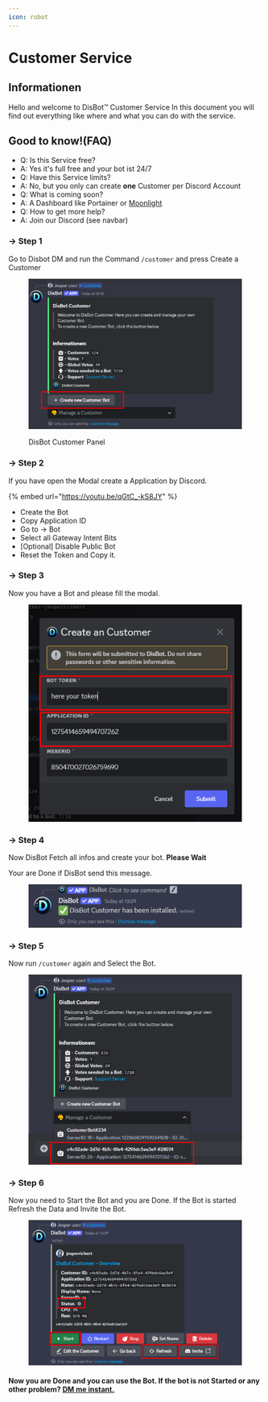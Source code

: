 ```yaml
---
icon: robot
---
```


# Customer Service

## Informationen

Hello and welcome to DisBot™ Customer Service In this document you will find out everything like where and what you can do with the service.

## Good to know!(FAQ)

* Q: Is this Service free?
* A: Yes it's full free and your bot ist 24/7
* Q: Have this Service limits?
* A: No, but you only can create **one** Customer per Discord Account
* Q: What is coming soon?
* A: A Dashboard like Portainer or [Moonlight](https://moonlightpanel.xyz)
* Q: How to get more help?
* A: Join our Discord (see navbar)

### -> Step 1

Go to Disbot DM and run the Command `/customer`   and press Create a Customer&#x20;

<figure><img src="../.gitbook/assets/image (37).png" alt=""><figcaption><p>DisBot Customer Panel</p></figcaption></figure>

### -> Step 2

If you have open the Modal create a Application by Discord.

{% embed url="https://youtu.be/qGtC_-kS8JY" %}

* Create the Bot
* Copy Application ID
* Go to -> Bot
* Select all Gateway Intent Bits
* \[Optional] Disable Public Bot
* Reset the Token and Copy it.

### -> Step 3

Now you have a Bot and please fill the modal.

<figure><img src="../.gitbook/assets/image (38).png" alt=""><figcaption></figcaption></figure>

### -> Step 4&#x20;

Now DisBot Fetch all infos and create your bot. **Please Wait**

Your are Done if DisBot send this message.

<figure><img src="../.gitbook/assets/image (39).png" alt=""><figcaption></figcaption></figure>

### -> Step 5

Now run `/customer` again and Select the Bot.

<figure><img src="../.gitbook/assets/image (40).png" alt=""><figcaption></figcaption></figure>



### -> Step 6

Now you need to Start the Bot and you are Done. If the Bot is started Refresh the Data and Invite the Bot.

<figure><img src="../.gitbook/assets/image (41).png" alt=""><figcaption></figcaption></figure>

#### Now you are Done and you can use the Bot. If the bot is not Started or any other problem? [DM me instant.](https://discord.com/users/850470027026759690)
